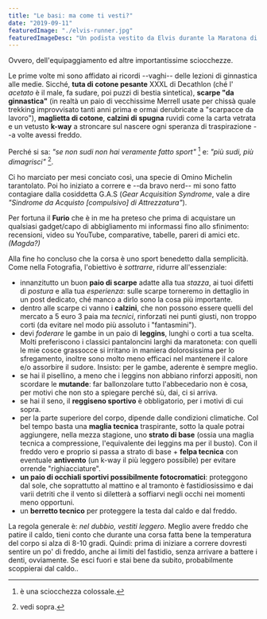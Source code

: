 ```yaml
---
title: "Le basi: ma come ti vesti?"
date: "2019-09-11"
featuredImage: "./elvis-runner.jpg"
featuredImageDesc: "Un podista vestito da Elvis durante la Maratona di Berlino del 2018"
---
```


Ovvero, dell'equipaggiamento ed altre importantissime sciocchezze.

Le prime volte mi sono affidato ai ricordi --vaghi-- delle lezioni di ginnastica alle medie. Sicché, **tuta di cotone pesante** XXXL di Decathlon (ché l' _acetato_ è il male, fa sudare, poi puzzi di bestia sintetica), **scarpe "da ginnastica"** (in realtà un paio di vecchissime Merrell usate per chissà quale trekking improvvisato tanti anni prima e ormai derubricate a "scarpacce da lavoro"), **maglietta di cotone**, **calzini di spugna** ruvidi come la carta vetrata e un vetusto **k-way** a stroncare sul nascere ogni speranza di traspirazione --a volte avessi freddo.

Perché si sa: _"se non sudi non hai veramente fatto sport"_ [^1] e: _"più sudi, più dimagrisci"_ [^2].

Ci ho marciato per mesi conciato così, una specie di Omino Michelin tarantolato. Poi ho iniziato a correre e --da bravo nerd-- mi sono fatto contagiare dalla cosiddetta G.A.S (_Gear Acquisition Syndrome_, vale a dire _"Sindrome da Acquisto [compulsivo] di Attrezzatura"_).

Per fortuna il **Furio** che è in me ha preteso che prima di acquistare un qualsiasi gadget/capo di abbigliamento mi informassi fino allo sfinimento: recensioni, video su YouTube, comparative, tabelle, pareri di amici etc. _(Magda?)_

Alla fine ho concluso che la corsa è uno sport benedetto dalla semplicità. Come nella Fotografia, l'obiettivo è _sottrarre_, ridurre all'essenziale:

- innanzitutto un buon **paio di scarpe** adatte alla tua _stazza_, ai tuoi difetti di _postura_ e alla tua _esperienza_: sulle scarpe torneremo in dettaglio in un post dedicato, ché manco a dirlo sono la cosa più importante.
- dentro alle scarpe ci vanno i **calzini**, che non possono essere quelli del mercato a 5 euro 3 paia ma _tecnici_, rinforzati nei punti giusti, non troppo corti (da evitare nel modo più assoluto i "fantasmini").
- devi _foderare_ le gambe in un paio di **leggins**, lunghi o corti a tua scelta. Molti preferiscono i classici pantaloncini larghi da maratoneta: con quelli le mie cosce grassocce si irritano in maniera dolorosissima per lo sfregamento, inoltre sono molto meno efficaci nel mantenere il calore e/o assorbire il sudore. Insisto: per le gambe, aderente è sempre meglio.
- se hai il pisellino, a meno che i leggins non abbiano rinforzi appositi, non scordare le **mutande**: far ballonzolare tutto l'abbecedario non è cosa, per motivi che non sto a spiegare perché sù, dai, ci si arriva.
- se hai il seno, il **reggiseno sportivo** è obbligatorio, per i motivi di cui sopra.
- per la parte superiore del corpo, dipende dalle condizioni climatiche. Col bel tempo basta una **maglia tecnica** traspirante, sotto la quale potrai aggiungere, nella mezza stagione, uno **strato di base** (ossia una maglia tecnica a compressione, l'equivalente dei leggins ma per il busto). Con il freddo vero e proprio si passa a strato di base + **felpa tecnica** con eventuale **antivento** (un k-way il più leggero possibile) per evitare orrende "righiacciature".
- **un paio di occhiali sportivi possibilmente fotocromatici**: proteggono dal sole, che soprattutto al mattino e al tramonto è fastidiosissimo e dai varii detriti che il vento si diletterà a soffiarvi negli occhi nei momenti meno opportuni.
- un **berretto tecnico** per proteggere la testa dal caldo e dal freddo.

La regola generale è: _nel dubbio, vestiti leggero_. Meglio avere freddo che patire il caldo, tieni conto che durante una corsa fatta bene la temperatura del corpo si alza di 8-10 gradi. Quindi: prima di iniziare a correre dovresti sentire un po' di freddo, anche ai limiti del fastidio, senza arrivare a battere i denti, ovviamente. Se esci fuori e stai bene da subito, probabilmente scoppierai dal caldo..

[^1]: è una sciocchezza colossale.
[^2]: vedi sopra.
